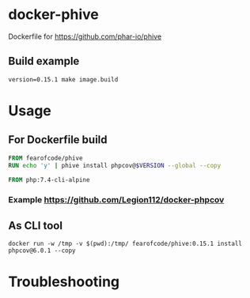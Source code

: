# docker-phive
Dockerfile for https://github.com/phar-io/phive

## Build example 
```shell
version=0.15.1 make image.build
```

# Usage
## For Dockerfile build
```dockerfile
FROM fearofcode/phive
RUN echo 'y' | phive install phpcov@$VERSION --global --copy

FROM php:7.4-cli-alpine

```
### Example https://github.com/Legion112/docker-phpcov

## As CLI tool
```shell
docker run -w /tmp -v $(pwd):/tmp/ fearofcode/phive:0.15.1 install phpcov@6.0.1 --copy
```
# Troubleshooting